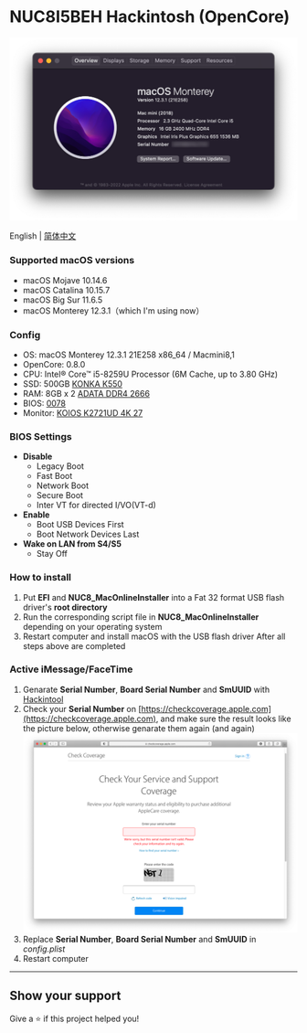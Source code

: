 # NUC8I5BEH Hackintosh (OpenCore)

![Hackintosh](AboutThisMac.png)

English | [简体中文](./README-zh_CN.md)

### Supported macOS versions
+ macOS Mojave 10.14.6
+ macOS Catalina 10.15.7
+ macOS Big Sur 11.6.5
+ macOS Monterey 12.3.1（which I'm using now）

### Config
+ OS: macOS Monterey 12.3.1 21E258 x86_64 / Macmini8,1
+ OpenCore: 0.8.0
+ CPU: Intel® Core™ i5-8259U Processor (6M Cache, up to 3.80 GHz)
+ SSD: 500GB [KONKA K550](https://union-click.jd.com/jdc?e=&p=AyIGZRheHQMRBFATUhMyEgZUGloTARsHXBxZJUZNXwtEa0xHV0YXEEULWldTCQQHCllHGAdFBwtEQkQBBRxNVlQYBUkeTVxNCRNLGEF6RwtVGloUAxQEXBtSEgAieAoSDE9wdk8wYAsSQmB4LlwJXl5nQVkXaxQyEgZUGlkRAxYDVStrFQUiRTvP0JPXnoWAleDCq7zf5LCCipwiBmUbXBQBGgRUGlsSChcBZRxbHDLLmdPP9ox3dtPHmo%2B0vcSj%2FcLCpDIiN1YrayUCIgRlWTUUV0IPAB9ZFwYbDgceXxZRQgUGGw9FVxcGAhJZEAEQA2UZWhQGGw%3D%3D)
+ RAM: 8GB x 2 [ADATA DDR4 2666](https://union-click.jd.com/jdc?e=&p=AyIGZRprFQMTBlQaXBYFFwVcKx9KWkxYZUIeUENQDEsFA1BWThgJBABAHUBZCQUdRUFGGRJDD1MdQlUQQwVKDFRXFk8jQA4SBlQaWhQFEQBQGVIlWgxQAXlYbEpxfxFdCXJ6Fx0iUiR%2Bch4LZRprFQMTBlcfWhEGEjdlG1wlVHwHVBpaFAMTAVUeaxQyEgBUGFMWAxMPURJfHTIVB1wrgouExqrMbj%2FBkJPT9KSNsarLnuQrayUBIjdlG2sWMlBpUUhZQAVCBldJWEEEF1UGHwsRARpTV04OE1JAVFwTUxMyEAZUH1I%3D)
+ BIOS: [0078](https://drivers.softpedia.com/get/BIOS/Intel/Intel-NUC8i5BEH-NUC-Kit-BIOS-0078.shtml)
+ Monitor: [KOIOS K2721UD 4K 27](https://union-click.jd.com/jdc?e=&p=JF8BANUJK1olXQEGU19aCksXAF8LEl0XVAIBUl9eDntTXDdWRGtMGENDFlVDFhNSVzMXQA4KD1heSl1UDkkeB2wOGlgTQl9HCANtYx58XipQUhJwL3BCVlgKWzUJVg92e1cZbQcyVF9cCUkTAmsMG2slXQEyFTBaCkIXA2o4GmsVWgQBUVpeDkMTAWsNK1wVVDbbytiJpdJiZ7uamo-04tCm_IfEuXsnM2w4K2sVbQUyFjBYAB4fAGZbSwxCXVIHAwoKAEsUVDwKSw8dXgMEAw0PDnsVAm4MEms)


### BIOS Settings
+ __Disable__
	- Legacy Boot
	- Fast Boot
	- Network Boot
	- Secure Boot
	- Inter VT for directed I/VO(VT-d)
+ __Enable__
	- Boot USB Devices First
	- Boot Network Devices Last
+ __Wake on LAN from S4/S5__
	- Stay Off


### How to install
1. Put **EFI** and **NUC8_MacOnlineInstaller** into a Fat 32 format USB flash driver's **root directory**
2. Run the corresponding script file in **NUC8_MacOnlineInstaller** depending on your operating system
3. Restart computer and install macOS with the USB flash driver After all steps above are completed

### Active iMessage/FaceTime
1. Genarate **Serial Number**, **Board Serial Number** and **SmUUID** with [Hackintool](https://github.com/headkaze/Hackintool)
2. Check your **Serial Number** on [https://checkcoverage.apple.com](https://checkcoverage.apple.com), and make sure the result looks like the picture below, otherwise genarate them again (and again)
![checkSN](checkSN.png)
3. Replace **Serial Number**, **Board Serial Number** and **SmUUID** in *config.plist*
4. Restart computer

---

## Show your support

Give a ⭐️ if this project helped you!
